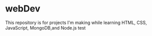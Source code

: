# webDev
This repository is for projects I'm making while learning HTML, CSS, JavaScript, MongoDB,and Node.js
test